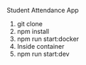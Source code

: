  Student Attendance App

 1. git clone
 2. npm install
 3. npm run start:docker
 4. Inside container
 5. npm run start:dev